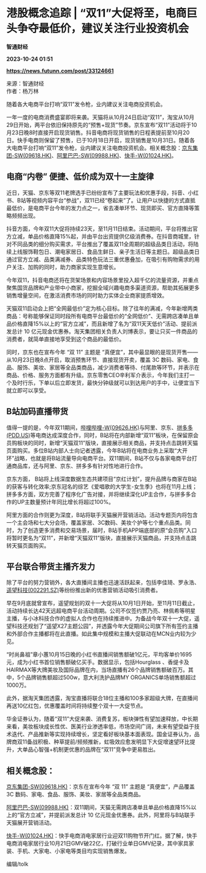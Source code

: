 # 港股概念追踪 | “双11”大促将至，电商巨头争夺最低价，建议关注行业投资机会
**智通财经**

**2023-10-24 01:51**

**https://news.futunn.com/post/33124661**

来源：智通财经  
作者：杨万林

随着各大电商平台打响“双11”发令枪，业内建议关注电商投资机会。

一年一度的电商消费盛宴即将来袭。天猫将从10月24日启动“双11”，淘宝从10月29日开始，两平台依旧保持原先的“预售+现货”节奏。京东宣布“双11”活动将于10月23日晚8时直接开启现货销售。抖音电商将现货销售的日程表提前至10月20日。快手电商则保留了预售，已于10月18日开启，现货销售是10月31日。随着各大电商平台打响“双11”发令枪，业内建议关注电商投资机会。相关概念股：[京东集团-SW(09618.HK)](https://www.futunn.com/quote/stock?m=hk&code=09618)、[阿里巴巴-SW(09988.HK)](https://www.futunn.com/quote/stock?m=hk&code=09988)、[快手-W(01024.HK)](https://www.futunn.com/quote/stock?m=hk&code=01024)。

电商“内卷” 便捷、低价成为双十一主旋律
--------------------

近日，天猫、京东等双11老牌选手已纷纷宣布了主要玩法和优惠手段，抖音、小红书、B站等视频内容平台“参战”，双11已经“卷起来”了。让用户以快捷的方式直抵最低价，是电商平台今年的发力点之一，省去凑单环节、现货即买、官方直降等策略频频出现。

抖音方面，今年双11大促将持续23天，至11月11日结束。活动期间，平台将推出官方立减，单品价格直降15%起，并由平台出资提供亿级消费券。在抖音商城里，针对不同品类的细分购买需求，平台推出了覆盖双11全周期的超级品类日活动，将陆续上线服饰鞋包日、潮电家居日、食品生鲜日、亲子生活日等主题日。超级品类日通过官方立减、品类满减券、品类特色玩法三重优惠叠加，在吸引有购物需求的用户关注、加购的同时，助力商家实现生意增长。

今年双11，抖音电商还将在货架场景和内容场景里投入超千亿的流量资源，并重点聚焦国货品牌和产业带中小商家，挖掘全域兴趣电商多渠道资源，帮助其拓展更多销售增量空间，在激活消费市场的同时助力实体企业商家提质增效。

天猫双11启动会上把“全网最低价”定为核心目标。除了往年的满减，今年新增两类商品：号称能够保证同时段所有电商平台最低价的“全网低价”、无需跨店凑单且单品价格直降15%以上的“官方立减”，而且新增了名为“双11天天低价”活动、提前派发总计 10 亿元现金优惠券。淘天集团相关负责人刘博表示，要让只买一件商品的消费者，就简单直接地享受到这个商品的最低价。

同时，京东也在宣布今年 “双 11” 主题是 “真便宜”，其中最显眼的是现货开售——从10月23日晚8点开启，取消预售环节、直接现货开卖，覆盖 3C 数码、家电、食品、服饰、美妆、家居等全品类商品，减少消费者等待、付尾款等环节，并表示在商品、价格、服务方面都有升级。京东零售CEO辛利军介表示，今年我们主打一个及时行乐，下单以后立即发货，最快分钟级就可以到达用户的手中，让便宜当下就立即可以享受。

B站加码直播带货
--------

值得一提的是，今年双11期间，[哔哩哔哩-W(09626.HK)](https://www.futunn.com/quote/stock?m=hk&code=09626)与阿里、京东、[拼多多(PDD.US)](https://www.futunn.com/quote/stock?m=us&code=PDD)等电商达成深度合作，同时，B站将在内部新增“双11”板块，在保留原会员购板块的同时，新增“天猫双11”版块，直接展示相关商品，并支持点击跳转天猫页面购买。多位B站内部人士向记者透露，今年B站将在电商业务上采取“大开环”战略，也就是将B站流量导向电商平台。双11期间，B站不仅与各家电商平台打通商品库，还与阿里、京东、拼多多有针对性地进行合作。

京东方面， B站将上线深度数据生态共建项目“京红计划”，提升品牌与商家在B站的获客与转化效率;京东冠名的综艺《爱唱歌的大学生-女生季》也将在11月上线；拼多多方面，双方完善了程序化广告对接，并将继续深化UP主合作，与拼多多合作的UP主数量预计年同比增长将超过100%。

阿里方面的合作则更为深度，B站将联手天猫展开营销活动。活动专题页内将包含一个主会场和七大分会场，覆盖家居、3C数码、美妆个护等七个重点品类。同时，为了创造更多消费和交易场景，届时，B站手机APP端底部的原“会员购”入口将暂时更名为“双11”，并新增“天猫双11”版块，直接展示天猫商品，并支持点击跳转天猫页面购买。

平台联合带货主播齐发力
-----------

除了平台的努力营销外，各大直播间主播也迅速活跃起来，包括李佳琦、罗永浩、[遥望科技(002291.SZ)](https://www.futunn.com/quote/stock?m=sz&code=002291)等纷纷推出新的优惠营销活动吸引消费者。

早在9月底就曾宣布，遥望规划的双十一大促将从10月1日开始，至11月11日截止，活动持续长达42天远超电商平台活动周期。公司不仅签约贾乃亮、林佩希等明星主播，与小冰科技合作的虚拟人合作也在持续推进中。为备战今年双十一大促，遥望科技还规划了“遥望X27主题公园”，并透露今年大促期间公司旗下所有签约主播和外部合作主播都将在此直播。如此集中规模和主播大促联动在MCN业内较为少见。

“时尚鼻祖”章小蕙10月15日晚的小红书直播间销售额破1亿元，平均客单价1695元，成为小红书首位销售额破亿买手。数据显示，包括Hourglass 、香缇卡及HAIRMAX等大牌美妆及国际品牌在内，当场直播有26个品牌销售额破百万。其中，5个品牌销售额超过500w，意大利洗护品牌MY ORGANICS单场销售额超过1000万。

此外，据淘天集团透露，淘宝直播将联合18位主播和100多家超级大牌，在直播间再送10亿红包，优惠覆盖时间将持续整个双十一大促节点。

华金证券认为，随着“双11”大促来袭、消费复苏，板块弹性有望加速释放，中长期来看，美妆板块成长性优、医美行业渗透率低，市场空间广阔，未来有望受益于技术迭代、产品推新等实现持续增长，坚定看好板块基本面表现。国金证券认为，品牌商双11备战积极、种草提前/频频推新，虹吸效应愈发明显下大促增速望环比提升，大单品心智强+机制更优惠的品牌在“双11”竞争中更易胜出。

相关概念股：
------

[京东集团-SW(09618.HK)](https://www.futunn.com/quote/stock?m=hk&code=09618)：京东在宣布今年 “双 11” 主题是 “真便宜”，产品覆盖 3C 数码、家电、食品、服饰、美妆、家居等全品类商品。

[阿里巴巴-SW(09988.HK)](https://www.futunn.com/quote/stock?m=hk&code=09988)：双11期间，天猫无需跨店凑单且单品价格直降15%以上的“官方立减”，并提前派发总计 10 亿元现金优惠券。此外，阿里将与B站联手天猫展开营销活动。

[快手-W(01024.HK)](https://www.futunn.com/quote/stock?m=hk&code=01024)：快手电商消电家居行业迎双11购物节开门红。据了解，快手电商消电家居行业10月21日GMV破22亿，打破行业单日GMV纪录，其中家具家装、手机、大家电、小家电等类目均实现销售爆发。

编辑/tolk